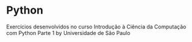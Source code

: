 # Python
Exercícios desenvolvidos no curso Introdução à Ciência da Computação com Python Parte 1 by Universidade de São Paulo
